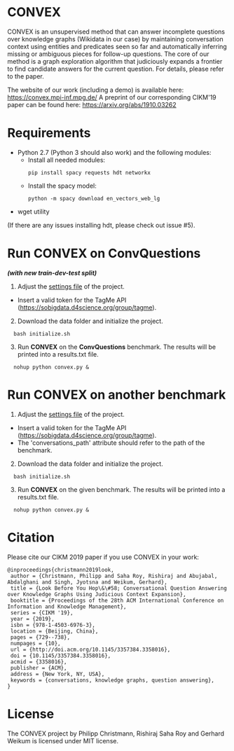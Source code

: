 # CONVEX

CONVEX is an unsupervised method that can answer incomplete questions over knowledge graphs (Wikidata in our case) by maintaining conversation context using entities and predicates seen so far and automatically inferring missing or ambiguous pieces for follow-up questions. The core of our method is a graph exploration algorithm that judiciously expands a frontier to find candidate answers for the current question. For details, please refer to the paper.

The website of our work (including a demo) is available here:  https://convex.mpi-inf.mpg.de/
A preprint of our corresponding CIKM'19 paper can be found here: https://arxiv.org/abs/1910.03262 

# Requirements

- Python 2.7 (Python 3 should also work) and the following modules:
  - Install all needed modules: 
     ```shell
    pip install spacy requests hdt networkx
    ```
  - Install the spacy model: 
    ```shell
    python -m spacy download en_vectors_web_lg
    ```
- wget utility

(If there are any issues installing hdt, please check out issue #5).

# Run CONVEX on ConvQuestions 
***(with new train-dev-test split)***

1. Adjust the [settings file](settings.json) of the project.
  - Insert a valid token for the TagMe API (https://sobigdata.d4science.org/group/tagme).

2. Download the data folder and initialize the project.
```shell
  bash initialize.sh
```

3. Run **CONVEX** on the **ConvQuestions** benchmark. The results will be printed into a results.txt file.
```shell
  nohup python convex.py &
```
  
# Run CONVEX on another benchmark

1. Adjust the [settings file](settings.json) of the project. 
  - Insert a valid token for the TagMe API (https://sobigdata.d4science.org/group/tagme).
  - The 'conversations_path' attribute should refer to the path of the benchmark.

2. Download the data folder and initialize the project.
```shell
  bash initialize.sh
```

3. Run **CONVEX** on the given benchmark. The results will be printed into a results.txt file.
```shell
  nohup python convex.py &
```

# Citation
Please cite our CIKM 2019 paper if you use CONVEX in your work:
```shell
@inproceedings{christmann2019look,
 author = {Christmann, Philipp and Saha Roy, Rishiraj and Abujabal, Abdalghani and Singh, Jyotsna and Weikum, Gerhard},
 title = {Look Before You Hop\&\#58; Conversational Question Answering over Knowledge Graphs Using Judicious Context Expansion},
 booktitle = {Proceedings of the 28th ACM International Conference on Information and Knowledge Management},
 series = {CIKM '19},
 year = {2019},
 isbn = {978-1-4503-6976-3},
 location = {Beijing, China},
 pages = {729--738},
 numpages = {10},
 url = {http://doi.acm.org/10.1145/3357384.3358016},
 doi = {10.1145/3357384.3358016},
 acmid = {3358016},
 publisher = {ACM},
 address = {New York, NY, USA},
 keywords = {conversations, knowledge graphs, question answering},
} 
```

# License
The CONVEX project by Philipp Christmann, Rishiraj Saha Roy and Gerhard Weikum is licensed under MIT license.
